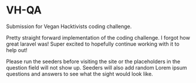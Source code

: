 # VH-QA

Submission for Vegan Hacktivists coding challenge.

Pretty straight forward implementation of the coding challenge. I forgot how great laravel was! Super excited to hopefully continue working with it to help out!

Please run the seeders before visiting the site or the placeholders in the question field will not show up. Seeders will also add random Lorem ipsum questions and answers to see what the sight would look like.
